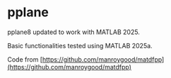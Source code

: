 # pplane
pplane8 updated to work with MATLAB 2025.

Basic functionalities tested using MATLAB 2025a.

Code from [https://github.com/manroygood/matdfpp](https://github.com/manroygood/matdfpp)
